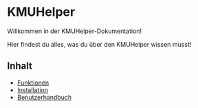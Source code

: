 # KMUHelper

Willkommen in der KMUHelper-Dokumentation!

Hier findest du alles, was du über den KMUHelper wissen musst!

## Inhalt

-   [Funktionen](functions)
-   [Installation](installation)
-   [Benutzerhandbuch](manual)
